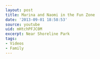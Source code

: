 ```yaml
---
layout: post
title: Marina and Naomi in the Fun Zone
date: '2013-09-01 18:58:53'
source: youtube
uid: mHtchPFJC0M
excerpt: Near Shoreline Park
tags:
- Videos
- Family
---
```

